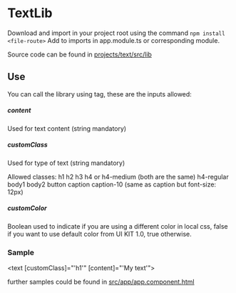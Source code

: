 # TextLib

Download and import in your project root using the command `npm install <file-route>`
Add to imports in app.module.ts or corresponding module.

Source code can be found in [projects/text/src/lib](https://github.com/Batman-exe/textLib/tree/0.0.1/projects/text/src/lib)


## Use

You can call the library using <text></text> tag, these are the inputs allowed:

##### content 
Used for text content (string mandatory)

##### customClass
Used for type of text (string mandatory)

Allowed classes:
h1
h2
h3
h4 or h4-medium (both are the same)
h4-regular
body1
body2
button
caption
caption-10 (same as caption but font-size: 12px)

##### customColor
Boolean used to indicate if you are using a different color in local css, false if you want to use default color from UI KIT 1.0, true otherwise.


### Sample
<text [customClass]="'h1'" [content]="'My text'"></text>

further samples could be found in [src/app/app.component.html](https://github.com/Batman-exe/textLib/blob/0.0.1/src/app/app.component.html)
